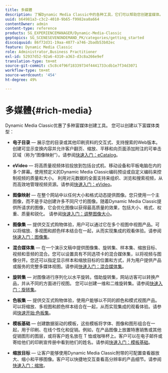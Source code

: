 ```yaml
---
title: 多媒體
description: 了解Dynamic Media Classic中的各种工具，它们可以帮助您创建富媒体。
uuid: b64981a3-c3c2-4010-9b65-f9982ea0a664
contentOwner: admin
content-type: reference
products: SG_EXPERIENCEMANAGER/Dynamic-Media-Classic
geptopics: SG_SCENESEVENONDEMAND_PK/categories/getting_started
discoiquuid: 86f72d31-19aa-4077-a746-2badb53b02ec
feature: Dynamic Media Classic
role: Administrator,Business Practitioner
exl-id: 52937d52-92a6-4310-a363-d3c8a266e9ef
translation-type: tm+mt
source-git-commit: c5c8c4f96f18339734f4441733cdb1e7f34d3071
workflow-type: tm+mt
source-wordcount: '454'
ht-degree: 49%

---
```


# 多媒體{#rich-media}

Dynamic Media Classic优惠了多种富媒体创建工具。 您可以创建以下富媒体类型：

* **电子目录**  — 展示您的目录或其他印刷资料的交互式、支持搜索的Web版本。创建可显示变换内容并允许客户翻页、缩放、平移和向页面添加附注的可单击区域（称为“图像映射”）。请参阅[快速入门：eCatalog](/help/quick-start-ecatalog.md)。

* **eVideo**  — 将高质量视频体验投放到包括台式机、移动设备和平板电脑在内的多个屏幕。使用预定义的Dynamic Media Classic编码预设或自定义编码来控制视频的质量和大小。 利用对元数据的全面支持来组织、浏览和搜索视频，从而高效地管理视频资源。请参阅[快速入门：eVideo](/help/quick-start-video.md)。

* **图像映射**  — 在整个网站中以任何大小和格式动态提供图像。您只使用一个主图像，而不是手动创建许多不同尺寸的图像。随着Dynamic Media Classic提供所请求的图像，它会优化图像以获得最高质量的效果，包括大小、格式、权重、质量和锐化。
请参阅[快速入门：调整图像大小](/help/quick-start-image-sizing.md)。

* **图像集**  — 提供交互式购物体验，用户可以通过它在多个视图中视图产品。可以将缩放、多视图和颜色样本结合在一起，从而实现集成的观看体验。请参阅[快速入门：图像集](/help/quick-start-image-sets.md)。

* **混合媒体集**  — 在一个演示文稿中提供图像集、旋转集、样本集、缩放目标、视频和音频的混合。您可以设置具有不同选项卡的混合媒体集，以将视频与图像分开。您还可以指定显示样本和缩放目标的位置和方式，并为用户提供产品或服务的完整多媒体视图。请参阅[快速入门：混合媒体集](/help/quick-start-mixed-media-sets.md)。

* **旋转集**  — 对图像进行序列化以水平旋转。借助旋转集，网站访客可以转换产品，并从不同的方面进行视图。 您可以创建一维和二维旋转集。请参阅[快速入门：旋转集](/help/quick-start-spin-sets.md)。

* **色板集**  — 提供交互式购物体验，使用户能够以不同的颜色和模式视图产品。可以将缩放、多视图和颜色样本结合在一起，从而实现集成的观看体验。请参阅[快速开始:色板集](/help/quick-start-swatch-sets.md)。

* **模板基础**  — 创建数据驱动的模板，这些模板将字体、图像和图形组合在一起，用于印刷、在线个性化和促销。例如，在产品图像上放置特惠销售或其他促销图形的图层，或将客户姓名放在 T 恤或咖啡杯上。客户可以在电子邮件或寄给他们的印刷宣传册中看到他们的姓名。请参阅[快速入门：模板基础](/help/quick-start-template-basics.md)。

* **缩放目标**  — 让客户能够使用Dynamic Media Classic附带的可配置查看器放大、缩小和平移图像。客户可以快捷地交互查看高分辨率的产品细节。请参阅[快速入门：缩放](/help/quick-start-zoom.md)。
